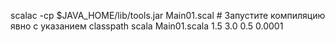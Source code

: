 scalac -cp $JAVA_HOME/lib/tools.jar Main01.scal # Запустите компиляцию явно с указанием classpath
scala Main01.scala 1.5 3.0 0.5 0.0001

